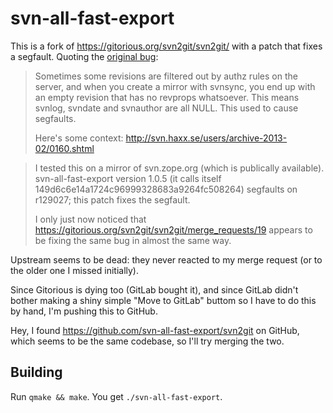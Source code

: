 svn-all-fast-export
===================

This is a fork of https://gitorious.org/svn2git/svn2git/ with a patch that
fixes a segfault.  Quoting the [original
bug](https://gitorious.org/svn2git/svn2git/merge_requests/23):

> Sometimes some revisions are filtered out by authz rules on the server, and
> when you create a mirror with svnsync, you end up with an empty revision that
> has no revprops whatsoever. This means svnlog, svndate and svnauthor are all
> NULL. This used to cause segfaults.
>
> Here's some context: http://svn.haxx.se/users/archive-2013-02/0160.shtml

> I tested this on a mirror of svn.zope.org (which is publically available).
> svn-all-fast-export version 1.0.5 (it calls itself
> 149d6c6e14a1724c96999328683a9264fc508264) segfaults on r129027; this patch
> fixes the segfault.
>
> I only just now noticed that
> https://gitorious.org/svn2git/svn2git/merge_requests/19 appears to be fixing
> the same bug in almost the same way.

Upstream seems to be dead: they never reacted to my merge request (or to the
older one I missed initially).

Since Gitorious is dying too (GitLab bought it), and since GitLab didn't bother
making a shiny simple "Move to GitLab" buttom so I have to do this by hand, I'm
pushing this to GitHub.

Hey, I found https://github.com/svn-all-fast-export/svn2git on GitHub, which
seems to be the same codebase, so I'll try merging the two.


Building
--------

Run ``qmake && make``.  You get ``./svn-all-fast-export``.
